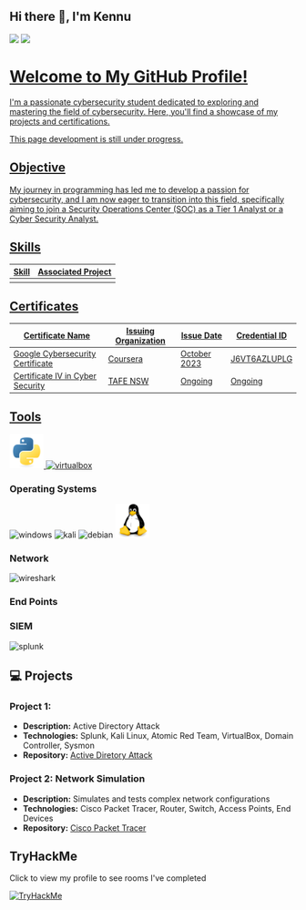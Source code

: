 ## Hi there 👋, I'm Kennu
<a href="https://www.linkedin.com/in/kennuchallenger/"><img src="https://img.shields.io/badge/LinkedIn-0077B5?style=for-the-badge&logo=linkedin&logoColor=white" /></a>
<a href="https://tryhackme.com/p/KennuC"><img src="https://img.shields.io/badge/TryHackMe-212C42?style=for-the-badge&logo=tryhackme&logoColor=white"/>


# Welcome to My GitHub Profile!
I'm a passionate cybersecurity student dedicated to exploring and mastering the field of cybersecurity. Here, you'll find a showcase of my projects and certifications. 


This page development is still under progress.
## Objective

My journey in programming has led me to develop a passion for cybersecurity, and I am now eager to transition into this field, specifically aiming to join a Security Operations Center (SOC) as a Tier 1 Analyst or a Cyber Security Analyst.

## Skills

| Skill                                         | Associated Project         |
|-----------------------------------------------|----------------------------|
|   | |

## Certificates
| Certificate Name                         | Issuing Organization      | Issue Date      | Credential ID    |
| ---------------------------------------- | ------------------------- | --------------- | ---------------- |
| [Google Cybersecurity Certificate](https://www.coursera.org/professional-certificates/google-cybersecurity) | Coursera               | October 2023    | [J6VT6AZLUPLG](https://www.coursera.org/account/accomplishments/professional-cert/J6VT6AZLUPLG)        |
| [Certificate IV in Cyber Security](https://www.tafensw.edu.au/course-areas/information-and-communication-technology/courses/certificate-iv-in-cyber-security--22603VIC-01) | TAFE NSW               | Ongoing    |  Ongoing       |

## Tools
<p align="left"> 
  <img src="https://raw.githubusercontent.com/devicons/devicon/master/icons/python/python-original.svg" alt="python" width="60" height="60"/>
  <img src="https://www.vectorlogo.zone/logos/virtualbox/virtualbox-icon.svg" alt="virtualbox" width="60" height="60"/> </a>
  
</p>

### Operating Systems
<p align="left"> 
  <img src="https://upload.wikimedia.org/wikipedia/commons/5/5f/Windows_logo_-_2012.svg" alt="windows" width="60" height="60"/>
  <img src="https://upload.wikimedia.org/wikipedia/commons/2/2b/Kali-dragon-icon.svg" alt="kali" width="60" height="60"/>
  <img src="https://www.debian.org/logos/openlogo-nd.svg" alt="debian" width="60" height="60"/>
  <img src="https://raw.githubusercontent.com/devicons/devicon/master/icons/linux/linux-original.svg" alt="linux" width="60" height="60"/>

### Network
<p align="left"> 
  <img src="https://upload.wikimedia.org/wikipedia/commons/d/df/Wireshark_icon.svg" alt="wireshark" width="60" height="60"/>
</p>

### End Points


### SIEM
<p align="left"> 
  <img src="https://github.com/KennuC/KennuC/assets/131323586/c296a199-c9e7-4a1e-ab00-86b6320a4c59" alt="splunk" width="60" height="60"/>
</p>


## 💻 Projects

### Project 1: 
- **Description:** Active Directory Attack
- **Technologies:** Splunk, Kali Linux, Atomic Red Team, VirtualBox, Domain Controller, Sysmon
- **Repository:** [Active Diretory Attack](https://github.com/KennuC/ActiveDirectoryAttack/)

### Project 2: Network Simulation
- **Description:** Simulates and tests complex network configurations
- **Technologies:** Cisco Packet Tracer, Router, Switch, Access Points, End Devices
- **Repository:** [Cisco Packet Tracer](https://github.com/KennuC/CiscoPacketTracer)

## TryHackMe 
Click to view my profile to see rooms I've completed
<p><a href="https://tryhackme.com/p/KennuC" target="_blank" rel="noreferrer"> <img src="https://tryhackme-badges.s3.amazonaws.com/KennuC.png" alt="TryHackMe"></p>
